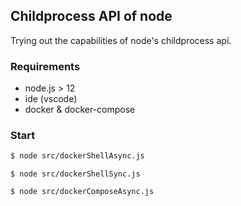 ## Childprocess API of node

Trying out the capabilities of node's childprocess api.

### Requirements

- node.js > 12
- ide (vscode)
- docker & docker-compose

### Start

```bash
$ node src/dockerShellAsync.js
```

```
$ node src/dockerShellSync.js
```

```
$ node src/dockerComposeAsync.js
```
